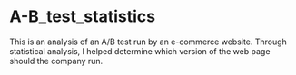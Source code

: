 # A-B_test_statistics
This is an analysis of an A/B test run by an e-commerce website. Through statistical analysis, I helped determine which version of the web page should the company run.
